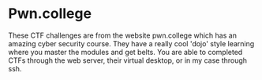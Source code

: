 # Pwn.college

These CTF challenges are from the website pwn.college which has an amazing cyber security course. They have a really cool 'dojo' style learning where you master the modules and get belts. You are able to completed CTFs through the web server, their virtual desktop, or in my case through ssh.

